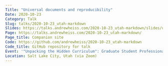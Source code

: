 ```yaml
---
Title: "Universal documents and reproducibility"
Date: 2020-10-23
Category: Talk
Slug: talks/2020-10-23_utah-markdown
Slides: https://talks.andrewheiss.com/2020-10-23_utah-markdown/slides/universal-writing-reproducibility.html
Page: https://talks.andrewheiss.com/2020-10-23_utah-markdown/
Page_title: Companion site
Code: https://github.com/andrewheiss/2020-10-23_utah-markdown
Code_title: GitHub repository for talk
Event: '"Unpacking the Hidden Curriculum": Graduate Student Professionalization Workshop, Department of Political Science, University of Utah'
Location: Salt Lake City, Utah (via Zoom)
---
```

